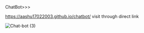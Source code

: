 ChatBot>>>

https://aashu17022003.github.io/chatbot/ 
visit through direct link

![Chat-bot (3)](https://user-images.githubusercontent.com/86229520/191170678-f76ed667-03ec-4405-984f-24f26df1f7c3.png)
